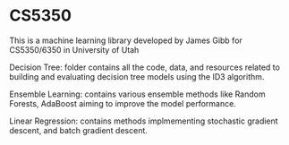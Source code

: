 # CS5350

This is a machine learning library developed by James Gibb for CS5350/6350 in University of Utah

Decision Tree: folder contains all the code, data, and resources related to building and evaluating decision tree models using the ID3 algorithm.
  
Ensemble Learning: contains various ensemble methods like Random Forests, AdaBoost aiming to improve the model performance.

Linear Regression: contains methods implmementing stochastic gradient descent, and batch gradient descent. 
